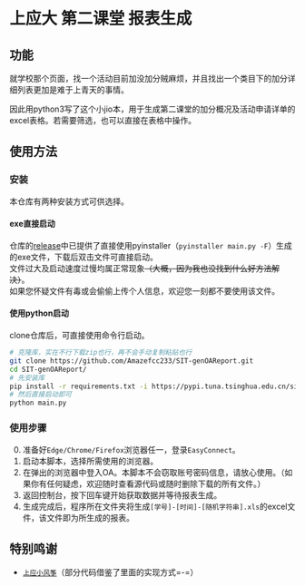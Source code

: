 # 上应大 第二课堂 报表生成

## 功能

就学校那个页面，找一个活动目前加没加分贼麻烦，并且找出一个类目下的加分详细列表更加是难于上青天的事情。

因此用python3写了这个小jio本，用于生成第二课堂的加分概况及活动申请详单的excel表格。若需要筛选，也可以直接在表格中操作。

## 使用方法

### 安装

本仓库有两种安装方式可供选择。

#### exe直接启动

仓库的[release](https://github.com/Amazefcc233/SIT-genOAReport/releases/latest)中已提供了直接使用pyinstaller（`pyinstaller main.py -F`）生成的exe文件，下载后双击文件可直接启动。  
文件过大及启动速度过慢均属正常现象~~（大概，因为我也没找到什么好方法解决）~~。  
如果您怀疑文件有毒或会偷偷上传个人信息，欢迎您一刻都不要使用该文件。  

#### 使用python启动

clone仓库后，可直接使用命令行启动。  
```bash
# 克隆库，实在不行下载zip也行，再不会手动复制粘贴也行
git clone https://github.com/Amazefcc233/SIT-genOAReport.git
cd SIT-genOAReport/
# 先安装库
pip install -r requirements.txt -i https://pypi.tuna.tsinghua.edu.cn/simple/
# 然后直接启动即可
python main.py
```

### 使用步骤

0. 准备好`Edge/Chrome/Firefox`浏览器任一，登录`EasyConnect`。
1. 启动本脚本，选择所需使用的浏览器。
2. 在弹出的浏览器中登入OA。本脚本不会窃取账号密码信息，请放心使用。（如果你有任何疑虑，欢迎随时查看源代码或随时删除下载的所有文件。）
3. 返回控制台，按下回车键开始获取数据并等待报表生成。
4. 生成完成后，程序所在文件夹将生成`[学号]-[时间]-[随机字符串].xls`的excel文件，该文件即为所生成的报表。

## 特别鸣谢

- [`上应小风筝`](https://github.com/SIT-kite/kite-app)（部分代码借鉴了里面的实现方式=-=）
